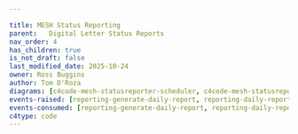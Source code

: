 ```yaml
---

title: MESH Status Reporting
parent:   Digital Letter Status Reports
nav_order: 4
has_children: true
is_not_draft: false
last_modified_date: 2025-10-24
owner: Ross Buggins
author: Tom D'Roza
diagrams: [c4code-mesh-statusreporter-scheduler, c4code-mesh-statusreporter-generator, c4code-mesh-statusreporter-sender]
events-raised: [reporting-generate-daily-report, reporting-daily-report-generated]
events-consumed: [reporting-generate-daily-report, reporting-daily-report-generated]
c4type: code
---
```

